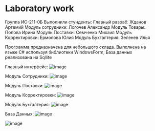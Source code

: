 # Laboratory work 
Группа ИС-211-0Б
Выполнили стунденты:
Главный разраб: Жданов Артемий
Модуль сотрудники: Логочев Александр
Модуль Товары: Попова Ирина
Модуль Поставки: Семченко Михаил
Модуль Корректировки: Ермолова Юлия
Модуль Бухгалтерия: Зеленев Илья

Программа предназначена для небольшого склада. Выполнена на языке C# используя библиотеки WindowsForm, База данных реализована на Sqllite


Главный интерфейс:
![image](https://github.com/user-attachments/assets/6db74c03-9394-4bdf-874c-16666457f3eb)

Модуль Сотрудники:
![image](https://github.com/user-attachments/assets/2709e1a6-5c5f-4686-bc47-360fb6d94b65)


Модуль Поставки:
![image](https://github.com/user-attachments/assets/c136ac53-1720-4a0e-a92e-bbd3de63b0f2)


Модуль Корректировки:
![image](https://github.com/user-attachments/assets/90652a1b-b6d3-497a-9098-9149876a21fe)


Модуль Бухгалтерия:
![image](https://github.com/user-attachments/assets/5f275481-ea7c-4010-b388-eea78424c6b8)

База Данных:
![image](https://github.com/user-attachments/assets/2c00fac7-02e0-4e81-8aa5-5d34fdab02da)



![image](https://github.com/user-attachments/assets/6d676faf-c82d-4e3c-9ecb-8fef0dd289fd)
